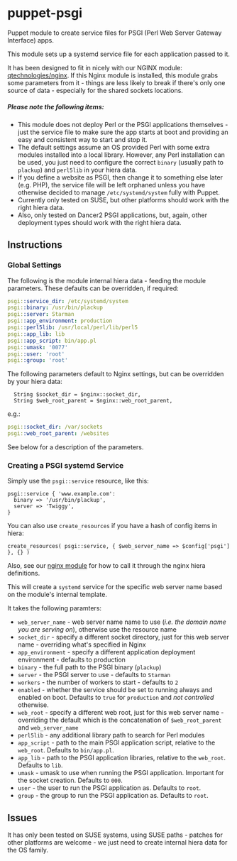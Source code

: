 # puppet-psgi
Puppet module to create service files for PSGI (Perl Web Server Gateway Interface) apps.

This module sets up a systemd service file for each application passed to it.

It has been designed to fit in nicely with our NGINX module: [qtechnologies/nginx](https://github.com/Q-Technologies/puppet-nginx.git).  If this Nginx module is installed, this module grabs some parameters from it - things are less likely to break if there's only one source of data - especially for the shared sockets locations.

##### Please note the following items:
* This module does not deploy Perl or the PSGI applications themselves - just the service file to make sure the app starts at boot and providing an easy and consistent way to start and stop it.
* The default settings assume an OS provided Perl with some extra modules installed into a local library.  However, any Perl installation can be used, you just need to configure the correct `binary` (usually path to `plackup`) and `perl5lib` in your hiera data.
* If you define a website as PSGI, then change it to something else later (e.g. PHP), the service file will be left orphaned unless you have otherwise decided to manage `/etc/systemd/system` fully with Puppet.
* Currently only tested on SUSE, but other platforms should work with the right hiera data.
* Also, only tested on Dancer2 PSGI applications, but, again, other deployment types should work with the right hiera data.

## Instructions
### Global Settings
The following is the module internal hiera data - feeding the module parameters.  These defaults can be overridden, if required:
```yaml
psgi::service_dir: /etc/systemd/system
psgi::binary: /usr/bin/plackup
psgi::server: Starman
psgi::app_environment: production
psgi::perl5lib: /usr/local/perl/lib/perl5
psgi::app_lib: lib
psgi::app_script: bin/app.pl
psgi::umask: '0077'
psgi::user: 'root'
psgi::group: 'root'
```
The following parameters default to Nginx settings, but can be overridden by your hiera data:
```puppet
  String $socket_dir = $nginx::socket_dir,
  String $web_root_parent = $nginx::web_root_parent,
```
e.g.:
```yaml
psgi::socket_dir: /var/sockets
psgi::web_root_parent: /websites

```
See below for a description of the parameters.
### Creating a PSGI systemd Service
Simply use the `psgi::service` resource, like this:
```puppet
psgi::service { 'www.example.com': 
  binary => '/usr/bin/plackup',
  server => 'Twiggy',
}
```
You can also use `create_resources` if you have a hash of config items in hiera:
```puppet
create_resources( psgi::service, { $web_server_name => $config['psgi'] }, {} )
```

Also, see our [nginx module](https://github.com/Q-Technologies/puppet-nginx.git) for how to call it through the nginx hiera definitions.

This will create a `systemd` service for the specific web server name based on the module's internal template.

It takes the following paramters:
* `web_server_name` - web server name name to use (*i.e. the domain name you are serving on*), otherwise use the resource name
* `socket_dir` - specify a different socket directory, just for this web server name - overriding what's specified in Nginx
* `app_environment` - specify a different application deployment environment - defaults to production
* `binary` - the full path to the PSGI binary (`plackup`)
* `server` - the PSGI server to use - defaults to `Starman`
* `workers` - the number of workers to start - defaults to `2`
* `enabled` - whether the service should be set to running always and enabled on boot.  Defaults to `true` for `production` and *not controlled* otherwise.
* `web_root` - specify a different web root, just for this web server name - overriding the default which is the concatenation of `$web_root_parent` and `web_server_name`
* `perl5lib` - any additional library path to search for Perl modules
* `app_script` - path to the main PSGI application script, relative to the `web_root`.  Defaults to `bin/app.pl`.
* `app_lib` - path to the PSGI application libraries, relative to the `web_root`.  Defaults to `lib`.
* `umask` - umask to use when running the PSGI application.  Important for the socket creation. Defaults to `000`.
* `user` - the user to run the PSGI application as.  Defaults to `root`.
* `group` - the group to run the PSGI application as.  Defaults to `root`.

## Issues

It has only been tested on SUSE systems, using SUSE paths - patches for other platforms are welcome - we just need to create internal hiera data for the OS family.
